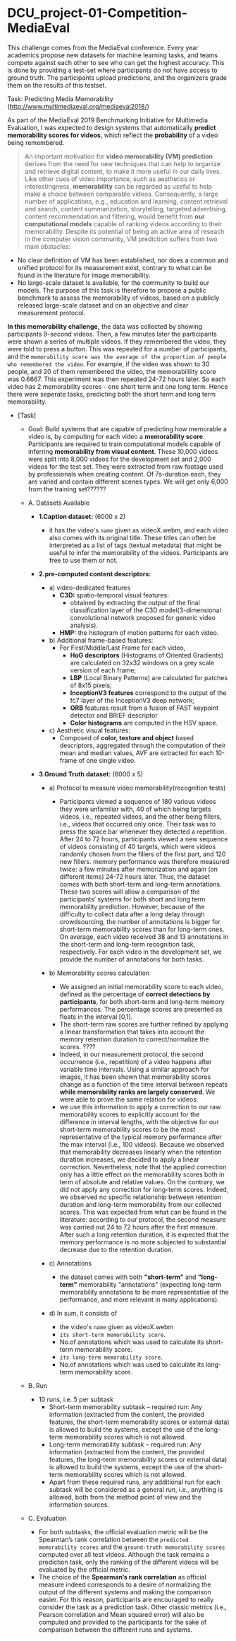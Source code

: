# DCU_project-01-Competition-MediaEval

This challenge comes from the MediaEval conference. Every year academics propose new datasets for machine learning tasks, and teams compete against each other to see who can get the highest accuracy. This is done by providing a test-set where participants do not have access to ground truth. The participants upload predictions, and the organizers grade them on the results of this testset.

Task: Predicting Media Memorability
(http://www.multimediaeval.org/mediaeval2018/)

As part of the MediaEval 2019 Benchmarking Initiative for Multimedia Evaluation, I was expected to design systems that automatically **predict memorability scores for videos**, which reflect the **probability** of a video being remembered. 

> An important motivation for **video memorability (VM) prediction** derives from the need for new techniques that can help to organize and retrieve digital content, to make it more useful in our daily lives. Like other cues of video importance, such as aesthetics or interestingness, **memorability** can be regarded as useful to help make a choice between comparable videos. Consequently, a large number of applications, e.g., education and learning, content retrieval and search, content summarization, storytelling, targeted advertising, content recommendation and filtering, would benefit from **our computational models** capable of ranking videos according to their memorability. Despite its potential of being an active area of reseach in the computer vision community, VM prediction suffers from two main obstacles:
 - No clear definition of VM has been established, nor does a common and unified protocol for its measurement exist, contrary to what can be found in the literature for image memorability.
 - No large-scale dataset is available, for the community to build our models. The purpose of this task is therefore to propose a public benchmark to assess the memorability of videos, based on a publicly released large-scale dataset and on an objective and clear measurement protocol.

**In this memorability challenge,** the data was collected by showing participants 9-second videos. Then, a few minutes later the participants were shown a series of multiple videos. If they remembered the video, they were told to press a button. This was repeated for a number of participants, and the `memorability score was the average of the proportion of people who remembered the video`. For example, if the video was shown to 30 people, and 20 of them remembered the video, the memorabilility score was 0.6667. This experiment was then repeated 24-72 hours later. So each video has 2 memorability scores - one short term and one long term. Hence there were seperate tasks, predicting both the short term and long term memorability.
 
 - [Task]
   - Goal: Build systems that are capable of predicting how memorable a video is, by computing for each video a **memorability score**. Participants are required to train computational models capable of inferring **memorability from visual content**. These 10,000 videos were split into 8,000 videos for the development set and 2,000 videos for the test set. They were extracted from raw footage used by professionals when creating content. Of 7s-duration each, they are varied and contain different scenes types. We will get only 6,000 from the training set?????? 
   
   - A. Datasets Available  
       - __1.Caption dataset:__ (6000 x 2)
         - it has the video's `name` given as videoX.webm, and each video also comes with its original title. These titles can often be interpreted as a list of tags (textual metadata) that might be useful to infer the memorability of the videos. Participants are free to use them or not.
       
       - __2.pre-computed content descriptors:__ 
         - a) video-dedicated features
           - **C3D:** spatio-temporal visual features:
             - obtained by extracting the output of the final classification layer of the C3D model(3-dimensional convolutional network proposed for generic video analysis).
           - **HMP:** the histogram of motion patterns for each video.
         - b) Additional frame-based features:
           - For First/Middle/Last Frame for each video,
             - **HoG descriptors** (Histograms of Oriented Gradients) are calculated on 32x32 windows on a grey scale version of each frame; 
             - **LBP** (Local Binary Patterns) are calculated for patches of 8x15 pixels; 
             - **InceptionV3 features** correspond to the output of the fc7 layer of the InceptionV3 deep network; 
             - **ORB** features result from a fusion of FAST keypoint detector and BRIEF descriptor 
             - **Color histograms** are computed in the HSV space.
         - c) Aesthetic visual features:
           - Composed of **color, texture and object** based descriptors, aggregated through the computation of their mean and median values, AVF are extracted for each 10-frame of one single video.
           
       - __3.Ground Truth dataset:__ (6000 x 5)
         - a) Protocol to measure video memorability(recognition tests)
           - Participants viewed a sequence of 180 various videos they were unfamiliar with, 40 of which being targets videos, i.e., repeated videos, and the other being fillers, i.e., videos that occurred only once. Their task was to press the space bar whenever they detected a repetition. After 24 to 72 hours, participants viewed a new sequence of videos consisting of 40 targets, which were videos randomly chosen from the fillers of the first part, and 120 new fillers. memory performance was therefore measured twice: a few minutes after memorization and again (on different items) 24-72 hours later. Thus, the dataset comes with both short-term and long-term annotations. These two scores will allow a comparison of the participants’ systems for both short and long term memorability prediction. However, because of the difficulty to collect data after a long delay through crowdsourcing, the number of annotations is bigger for short-term memorability scores than for long-term ones. On average, each video received 38 and 13 annotations in the short-term and long-term recognition task, respectively. For each video in the development set, we provide the number of annotations for both tasks.
           
         - b) Memorability scores calculation
           - We assigned an initial memorability score to each video, defined as the percentage of **correct detections by participants**, for both short-term and long-term memory performances. The percentage scores are presented as floats in the interval [0,1]. 
           - The short-term raw scores are further refined by applying a linear transformation that takes into account the memory retention duration to correct/normalize the scores. ????
           - Indeed, in our measurement protocol, the second occurrence (i.e., repetition) of a video happens after variable time intervals. Using a similar approach for images, it has been shown that memorability scores change as a function of the time interval between repeats **while memorability ranks are largely conserved**. We were able to prove the same relation for videos.
           - we use this information to apply a correction to our raw memorability scores to explicitly account for the difference in interval lengths, with the objective for our short-term memorability scores to be the most representative of the typical memory performance after the max interval (i.e., 100 videos). Because we observed that memorability decreases linearly when the retention duration increases, we decided to apply a linear correction. Nevertheless, note that the applied correction only has a little effect on the memorability scores both in term of absolute and relative values. On the contrary, we did not apply any correction for long-term scores. Indeed, we observed no specific relationship between retention duration and long-term memorability from our collected scores. This was expected from what can be found in the literature: according to our protocol, the second measure was carried out 24 to 72 hours after the first measure. After such a long retention duration, it is expected that the memory performance is no more subjected to substantial decrease due to the retention duration.
           
         - c) Annotations
           - the dataset comes with both **"short-term"** and **"long-term"** memorability "annotations" (expecting long-term memorability annotations to be more representative of the performance, and more relevant in many applications).
           
         - d) In sum, it consists of
           - the video's `name` given as videoX.webm 
           - `its short-term memorability score`.
           - No.of annotations which was used to calculate its short-term memorability score.
           - `its long-term memorability score`.
           - No.of annotations which was used to calculate its long-term memorability score.

   - B. Run
     - 10 runs, i.e. 5 per subtask
       - Short-term memorability subtask – required run: Any information (extracted from the content, the provided features, the short-term memorability scores or external data) is allowed to build the systems, except the use of the long-term memorability scores which is not allowed.
       - Long-term memorability subtask – required run: Any information (extracted from the content, the provided features, the long-term memorability scores or external data) is allowed to build the systems, except the use of the short-term memorability scores which is not allowed. 
       - Apart from these required runs, any additional run for each subtask will be considered as a general run, i.e., anything is allowed, both from the method point of view and the information sources.
     
   - C. Evaluation
     - For both subtasks, the official evaluation metric will be the Spearman’s rank correlation between the `predicted memorability scores` and the `ground-truth memorability scores` computed over all test videos. Although the task remains a prediction task, only the ranking of the different videos will be evaluated by the official metric.
     - The choice of the **Spearman’s rank correlation** as official measure indeed corresponds to a desire of normalizing the output of the different systems and making the comparison easier. For this reason, participants are encouraged to really consider the task as a prediction task. Other classic metrics (i.e., Pearson correlation and Mean squared error) will also be computed and provided to the participants for the sake of comparison between the different runs and systems.








































